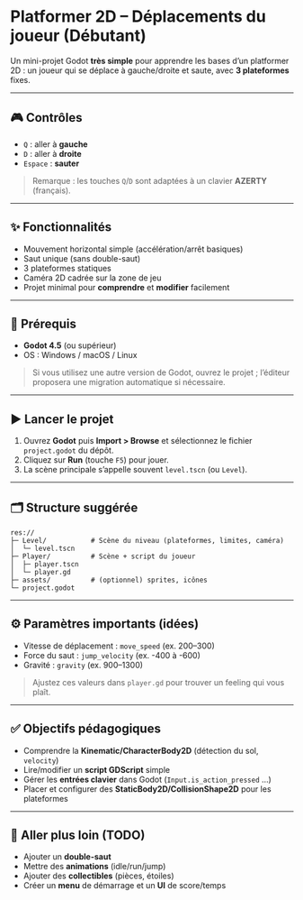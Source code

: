 
# Platformer 2D – Déplacements du joueur (Débutant)


Un mini-projet Godot **très simple** pour apprendre les bases d’un platformer 2D : un joueur qui se déplace à gauche/droite et saute, avec **3 plateformes** fixes.

---

## 🎮 Contrôles

- `Q` : aller à **gauche**
- `D` : aller à **droite**
- `Espace` : **sauter**

> Remarque : les touches `Q`/`D` sont adaptées à un clavier **AZERTY** (français).

---

## ✨ Fonctionnalités

- Mouvement horizontal simple (accélération/arrêt basiques)
- Saut unique (sans double-saut)
- 3 plateformes statiques
- Caméra 2D cadrée sur la zone de jeu
- Projet minimal pour **comprendre** et **modifier** facilement

---

## 🧰 Prérequis

- **Godot 4.5** (ou supérieur)
- OS : Windows / macOS / Linux

> Si vous utilisez une autre version de Godot, ouvrez le projet ; l’éditeur proposera une migration automatique si nécessaire.

---

## ▶️ Lancer le projet

1. Ouvrez **Godot** puis **Import > Browse** et sélectionnez le fichier `project.godot` du dépôt.
2. Cliquez sur **Run** (touche `F5`) pour jouer.
3. La scène principale s’appelle souvent `level.tscn` (ou `Level`).

---

## 🗂️ Structure suggérée

```
res://
├─ Level/           # Scène du niveau (plateformes, limites, caméra)
│  └─ level.tscn
├─ Player/          # Scène + script du joueur
│  ├─ player.tscn
│  └─ player.gd
├─ assets/          # (optionnel) sprites, icônes
└─ project.godot
```

---

## ⚙️ Paramètres importants (idées)

- Vitesse de déplacement : `move_speed` (ex. 200–300)
- Force du saut : `jump_velocity` (ex. -400 à -600)
- Gravité : `gravity` (ex. 900–1300)

> Ajustez ces valeurs dans `player.gd` pour trouver un feeling qui vous plaît.

---

## ✅ Objectifs pédagogiques

- Comprendre la **Kinematic/CharacterBody2D** (détection du sol, `velocity`)
- Lire/modifier un **script GDScript** simple
- Gérer les **entrées clavier** dans Godot (`Input.is_action_pressed` …)
- Placer et configurer des **StaticBody2D/CollisionShape2D** pour les plateformes

---

## 🚀 Aller plus loin (TODO)

- Ajouter un **double-saut**
- Mettre des **animations** (idle/run/jump)
- Ajouter des **collectibles** (pièces, étoiles)
- Créer un **menu** de démarrage et un **UI** de score/temps


